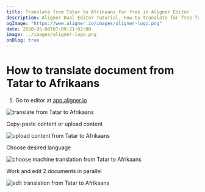```yaml
---
title: Translate from Tatar to Afrikaans for free in Aligner Editor
description: Aligner Dual Editor Tutorial. How to translate for free from Tatar to Afrikaans. Aligner is multilingual document management platform. 
ogImage: "https://www.aligner.io/images/aligner-logo.png"
date: 2020-05-06T07:09:21+03:00
image: ../images/aligner-logo.png
onBlog: true
---
```


# How to translate document from Tatar to Afrikaans

1. Go to editor at [app.aligner.io](https://app.aligner.io "Aligner App web page")

![translate from Tatar to Afrikaans](../aligner-blank-editor.png "translate from Tatar to Afrikaans")

Copy-paste content or upload content

![upload content from Tatar to Afrikaans](../aligner-uploaded-document.png "upload content from Tatar to Afrikaans")

Choose desired language

![choose machine translation from Tatar to Afrikaans](../aligner-language-dropdown.png "choose machine translation from Tatar to Afrikaans")

Work and edit 2 documents in parallel

![edit translation from Tatar to Afrikaans](../aligner-double-sitded-editor.png "edit translation from Tatar to Afrikaans")

